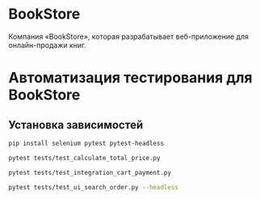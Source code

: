 # BookStore
Компания «BookStore», которая разрабатывает веб-приложение для онлайн-продажи книг.
# Автоматизация тестирования для BookStore

## Установка зависимостей

```bash
pip install selenium pytest pytest-headless

pytest tests/test_calculate_total_price.py

pytest tests/test_integration_cart_payment.py

pytest tests/test_ui_search_order.py --headless
